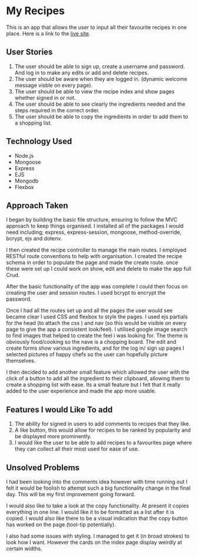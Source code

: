 # My Recipes

This is an app that allows the user to input all their favourite recipes in one place. Here is a link to the [live site](https://rwright-express-mongo-example.herokuapp.com/recipes).

## User Stories
1.  The user should be able to sign up, create a username and password. And log in to make any edits or add and delete recipes.
1.  The user should be aware when they are logged in. (dynamic welcome message visble on every page).
1.  The user should be able to view the recipe index and show pages whether signed in or not.
1.  The user should be able to see clearly the ingredients needed and the steps required in the correct order.
1.  The user should be able to copy the ingredients in order to add them to a shopping list.

## Technology Used
- Node.js
- Mongoose
- Express
- EJS
- Mongodb
- Flexbox

## Approach Taken

I began by building the basic file structure, ensuring to follow the MVC approach to keep things organised. I installed all of the packages I would need including; express, express-session, mongoose, method-override, bcrypt, ejs and dotenv.

I then created the recipe controller to manage the main routes. I employed RESTful route conventions to help with organisation. I created the recipe schema in order to populate the page and made the create route. once these were set up I could work on show, edit and delete to make the app full Crud.

After the basic functionality of the app was complete I could then focus on creating the user and session routes. I used bcrypt to encrypt the password.

Once I had all the routes set up and all the pages the user would see became clear I used CSS and flexbox to style the pages. I used ejs partials for the head (to attach the css ) and nav (so this would be visible on every page to give the app a consistent look/feel). I utilised google image search to find images that helped to create the feel i was looking for. The theme is obviously food/cooking so the nave is a chopping board. The edit and create forms show various ingredients, and for the log in/ sign up pages I selected pictures of happy chefs so the user can hopefully picture themselves.

I then decided to add another small feature which allowed the user with the click of a button to add all the ingredient to their clipboard, allowing them to create a shopping list with ease. Its a small feature but I felt that it really added to the user experience and made the app more usable.

## Features I would Like To add

1.  The ability for signed in users to add comments to recipes that they like.
1.  A like button, this would allow for recipes to be ranked by popularity and be displayed more prominently.
1.  I would like the user to be able to add recipes to a favourites page where they can collect all their most used for ease of use.

## Unsolved Problems

I had been looking into the comments idea however with time running out I felt it would be foolish to attempt such a big functionality change in the final day. This will be my first improvement going forward.

I would also like to take a look at the copy functionality. At present it copies everything in one line. I would like it to be formatted as a list after it is copied. I would also like there to be a visual indication that the copy button has worked  on the page.(tool-tip potentially).

I also had some issues with styling. I managed to get it (in broad strokes) to look how I want. However the cards on the index page display weirdly at certain widths. 
